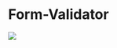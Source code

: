 # Form-Validator
![](https://media.giphy.com/media/v1.Y2lkPTc5MGI3NjExMDc5MDY3MTUxZDQzYzYyNTg3NDkwNWM0YWRmMDYyZDE4NjQxYmI0OSZjdD1n/E88qEn9mjFr6Ap7TLM/giphy.gif)
